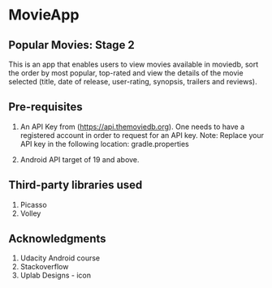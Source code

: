 # MovieApp
## Popular Movies: Stage 2

This is an app that enables users to view movies available in moviedb, sort the order by most popular, top-rated and view the details of the movie selected (title, date of release, user-rating, synopsis, trailers and reviews).

## Pre-requisites
1. An API Key from (https://api.themoviedb.org). One needs to have a registered account in order to request for an API key.
Note: Replace your API key in the following location: gradle.properties

2. Android API target of 19 and above.

## Third-party libraries used
1. Picasso
2. Volley

## Acknowledgments
1. Udacity Android course
2. Stackoverflow
3. Uplab Designs - icon
